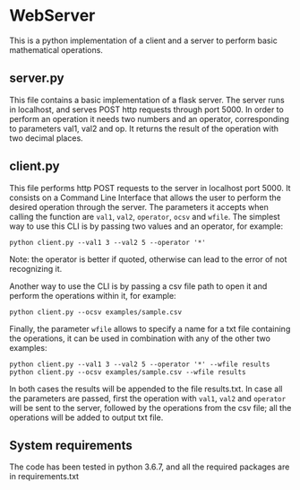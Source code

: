 # WebServer
This is a python implementation of a client and a server to perform basic mathematical operations.
## server.py
This file contains a basic implementation of a flask server. The server runs in localhost, and serves POST http requests through port 5000.
In order to perform an operation it needs two numbers and an operator, corresponding to parameters val1, val2 and op.
It returns the result of the operation with two decimal places.

## client.py
This file performs http POST requests to the server in localhost port 5000. It consists on a Command Line Interface that allows the user to perform the desired operation through the server. The parameters it accepts when calling the function are `val1`, `val2`, `operator`, `ocsv` and `wfile`.
The simplest way to use this CLI is by passing two values and an operator, for example:
```
python client.py --val1 3 --val2 5 --operator '*'
```
Note: the operator is better if quoted, otherwise can lead to the error of not recognizing it.

Another way to use the CLI is by passing a csv file path to open it and perform the operations within it, for example:
```
python client.py --ocsv examples/sample.csv
```
Finally, the parameter `wfile` allows to specify a name for a txt file containing the operations, it can be used in combination with any of the other two examples:
```
python client.py --val1 3 --val2 5 --operator '*' --wfile results
python client.py --ocsv examples/sample.csv --wfile results
```
In both cases the results will be appended to the file results.txt.
In case all the parameters are passed, first the operation with `val1`, `val2` and `operator` will be sent to the server, followed by the operations from the csv file; all the operations will be added to output txt file.
## System requirements
The code has been tested in python 3.6.7, and all the required packages are in requirements.txt
